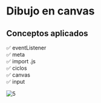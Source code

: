 
# Dibujo en canvas

## Conceptos aplicados


✅ eventListener <br>
✅ meta <br>
✅ import .js <br>
✅ ciclos <br>
✅ canvas <br>
✅ input <br>

![5](https://user-images.githubusercontent.com/66846214/119670695-b8850400-bdfe-11eb-928f-ed4cb8b81dc5.png)

